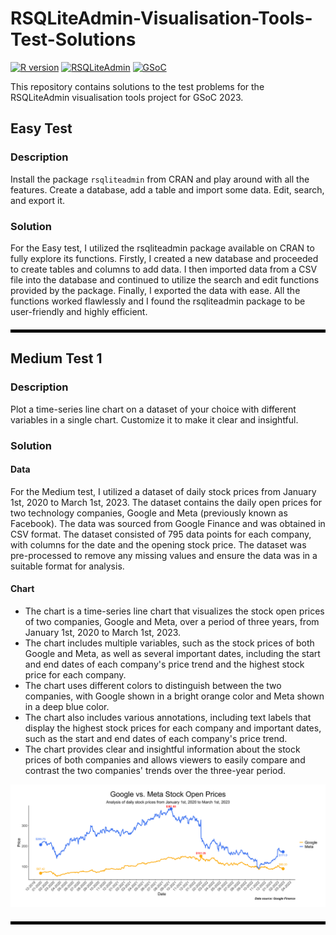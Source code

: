 # RSQLiteAdmin-Visualisation-Tools-Test-Solutions

[![R version](https://img.shields.io/badge/R%20version-4.1.0-blue.svg)](https://www.r-project.org/)
[![RSQLiteAdmin](https://img.shields.io/badge/RSQLiteAdmin-1.0.0-blueviolet.svg)](https://github.com/rsqliteadmin/RSQLiteAdmin)
[![GSoC](https://img.shields.io/badge/GSoC-2023-red.svg)](https://summerofcode.withgoogle.com/)

This repository contains solutions to the test problems for the RSQLiteAdmin visualisation tools project for GSoC 2023.

## Easy Test

### Description

Install the package `rsqliteadmin` from CRAN and play around with all the features. Create a database, add a table and import some data. Edit, search, and export it.


### Solution

For the Easy test, I utilized the rsqliteadmin package available on CRAN to fully explore its functions. Firstly, I created a new database and proceeded to create tables and columns to add data. I then imported data from a CSV file into the database and continued to utilize the search and edit functions provided by the package. Finally, I exported the data with ease. All the functions worked flawlessly and I found the rsqliteadmin package to be user-friendly and highly efficient.

<hr style="height: 5px; border: none; color: #000000; background-color: #000000; margin: 20px 0px;">


## Medium Test 1 

### Description

Plot a time-series line chart on a dataset of your choice with different variables in a single chart. Customize it to make it clear and insightful.


### Solution

#### Data
For the Medium test, I utilized a dataset of daily stock prices from January 1st, 2020 to March 1st, 2023. The dataset contains the daily open prices for two technology companies, Google and Meta (previously known as Facebook). The data was sourced from Google Finance and was obtained in CSV format. The dataset consisted of 795 data points for each company, with columns for the date and the opening stock price. The dataset was pre-processed to remove any missing values and ensure the data was in a suitable format for analysis.

#### Chart 
- The chart is a time-series line chart that visualizes the stock open prices of two companies, Google and Meta, over a period of three years, from January 1st, 2020 to March 1st, 2023.
- The chart includes multiple variables, such as the stock prices of both Google and Meta, as well as several important dates, including the start and end dates of each company's price trend and the highest stock price for each company.
- The chart uses different colors to distinguish between the two companies, with Google shown in a bright orange color and Meta shown in a deep blue color.
- The chart also includes various annotations, including text labels that display the highest stock prices for each company and important dates, such as the start and end dates of each company's price trend.
- The chart provides clear and insightful information about the stock prices of both companies and allows viewers to easily compare and contrast the two companies' trends over the three-year period.

![alt text](https://raw.githubusercontent.com/olivervu25/RSQLiteAdmin-Visualisation-Tools-Tests/master/SOLUTIONS_Test_Medium_1/stock_plot.png)

<hr style="height: 5px; border: none; color: #000000; background-color: #000000; margin: 20px 0px;">

